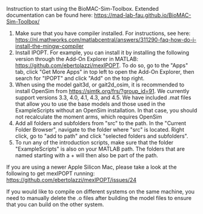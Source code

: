 Instruction to start using the BioMAC-Sim-Toolbox. Extended documentation can be found here: https://mad-lab-fau.github.io/BioMAC-Sim-Toolbox/

1. Make sure that you have compiler installed. For instructions, see here: https://nl.mathworks.com/matlabcentral/answers/311290-faq-how-do-i-install-the-mingw-compiler
2. Install IPOPT. For example, you can install it by installing the following version through the Add-On Explorer in MATLAB: https://github.com/ebertolazzi/mexIPOPT. To do so, go to the "Apps" tab, click "Get More Apps" in top left to open the Add-On Explorer, then search for "IPOPT" and click "Add" on the top right. 
3. When using the model gait3d, or gait2d_osim, it is recommended to install OpenSim from https://simtk.org/frs/?group_id=91. We currently support versions 3.3, 4.0, 4.1, 4.3, and 4.5. We have included .mat files that allow you to use the base models and those used in the ExampleScripts without an OpenSim installation. In that case, you should not recalculate the moment arms, which requires OpenSim
4. Add all folders and subfolders from "src" to the path. In the "Current Folder Browser", navigate to the folder where "src" is located. Right click, go to "add to path" and click "selected folders and subfolders".
5. To run any of the introduction scripts, make sure that the folder "ExampleScripts" is also on your MATLAB path. The folders that are named starting with a + will then also be part of the path.

If you are using a newer Apple Silicon Mac, please take a look at the following to get mexIPOPT running: https://github.com/ebertolazzi/mexIPOPT/issues/24

If you would like to compile on different systems on the same machine, you need to manually delete the .o files after building the model files to ensure that you can build on the other system.

